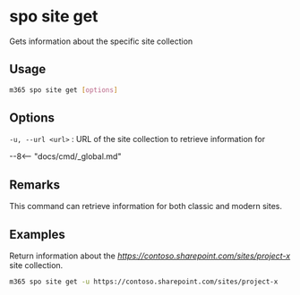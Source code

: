 # spo site get

Gets information about the specific site collection

## Usage

```sh
m365 spo site get [options]
```

## Options

`-u, --url <url>`
: URL of the site collection to retrieve information for

--8<-- "docs/cmd/_global.md"

## Remarks

This command can retrieve information for both classic and modern sites.

## Examples

Return information about the _https://contoso.sharepoint.com/sites/project-x_ site collection.

```sh
m365 spo site get -u https://contoso.sharepoint.com/sites/project-x
```

